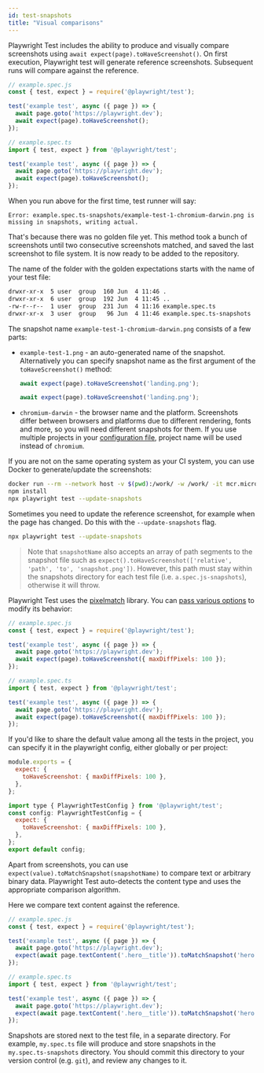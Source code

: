 ```yaml
---
id: test-snapshots
title: "Visual comparisons"
---
```


Playwright Test includes the ability to produce and visually compare screenshots using `await expect(page).toHaveScreenshot()`. On first execution, Playwright test will generate reference screenshots. Subsequent runs will compare against the reference.

```js tab=js-js
// example.spec.js
const { test, expect } = require('@playwright/test');

test('example test', async ({ page }) => {
  await page.goto('https://playwright.dev');
  await expect(page).toHaveScreenshot();
});
```

```js tab=js-ts
// example.spec.ts
import { test, expect } from '@playwright/test';

test('example test', async ({ page }) => {
  await page.goto('https://playwright.dev');
  await expect(page).toHaveScreenshot();
});
```

When you run above for the first time, test runner will say:
```
Error: example.spec.ts-snapshots/example-test-1-chromium-darwin.png is missing in snapshots, writing actual.
```

That's because there was no golden file yet. This method took a bunch of screenshots until two consecutive
screenshots matched, and saved the last screenshot to file system. It is now ready to be added to the repository.

The name of the folder with the golden expectations starts with the name of your test file:

```bash
drwxr-xr-x  5 user  group  160 Jun  4 11:46 .
drwxr-xr-x  6 user  group  192 Jun  4 11:45 ..
-rw-r--r--  1 user  group  231 Jun  4 11:16 example.spec.ts
drwxr-xr-x  3 user  group   96 Jun  4 11:46 example.spec.ts-snapshots
```

The snapshot name `example-test-1-chromium-darwin.png` consists of a few parts:
- `example-test-1.png` - an auto-generated name of the snapshot. Alternatively you can specify snapshot name as the first argument of the `toHaveScreenshot()` method:
    ```js tab=js-js
    await expect(page).toHaveScreenshot('landing.png');
    ```
    ```js tab=js-ts
    await expect(page).toHaveScreenshot('landing.png');
    ```

- `chromium-darwin` - the browser name and the platform. Screenshots differ between browsers and platforms due to different rendering, fonts and more, so you will need different snapshots for them. If you use multiple projects in your [configuration file](./test-configuration.md), project name will be used instead of `chromium`.

If you are not on the same operating system as your CI system, you can use Docker to generate/update the screenshots:

```bash
docker run --rm --network host -v $(pwd):/work/ -w /work/ -it mcr.microsoft.com/playwright:v1.25.2-focal /bin/bash
npm install
npx playwright test --update-snapshots
```

Sometimes you need to update the reference screenshot, for example when the page has changed. Do this with the  `--update-snapshots` flag.

```bash
npx playwright test --update-snapshots
```

> Note that `snapshotName` also accepts an array of path segments to the snapshot file such as `expect().toHaveScreenshot(['relative', 'path', 'to', 'snapshot.png'])`.
> However, this path must stay within the snapshots directory for each test file (i.e. `a.spec.js-snapshots`), otherwise it will throw.

Playwright Test uses the [pixelmatch](https://github.com/mapbox/pixelmatch) library. You can [pass various options](./test-assertions#page-assertions-to-have-screenshot-2) to modify its behavior:

```js tab=js-js
// example.spec.js
const { test, expect } = require('@playwright/test');

test('example test', async ({ page }) => {
  await page.goto('https://playwright.dev');
  await expect(page).toHaveScreenshot({ maxDiffPixels: 100 });
});
```

```js tab=js-ts
// example.spec.ts
import { test, expect } from '@playwright/test';

test('example test', async ({ page }) => {
  await page.goto('https://playwright.dev');
  await expect(page).toHaveScreenshot({ maxDiffPixels: 100 });
});
```

If you'd like to share the default value among all the tests in the project, you can specify it in the playwright config, either globally or per project:

```js tab=js-js
module.exports = {
  expect: {
    toHaveScreenshot: { maxDiffPixels: 100 },
  },
};
```

```js tab=js-ts
import type { PlaywrightTestConfig } from '@playwright/test';
const config: PlaywrightTestConfig = {
  expect: {
    toHaveScreenshot: { maxDiffPixels: 100 },
  },
};
export default config;
```

Apart from screenshots, you can use `expect(value).toMatchSnapshot(snapshotName)` to compare text or arbitrary binary data. Playwright Test auto-detects the content type and uses the appropriate comparison algorithm.

Here we compare text content against the reference.

```js tab=js-js
// example.spec.js
const { test, expect } = require('@playwright/test');

test('example test', async ({ page }) => {
  await page.goto('https://playwright.dev');
  expect(await page.textContent('.hero__title')).toMatchSnapshot('hero.txt');
});
```

```js tab=js-ts
// example.spec.ts
import { test, expect } from '@playwright/test';

test('example test', async ({ page }) => {
  await page.goto('https://playwright.dev');
  expect(await page.textContent('.hero__title')).toMatchSnapshot('hero.txt');
});
```

Snapshots are stored next to the test file, in a separate directory. For example, `my.spec.ts` file will produce and store snapshots in the `my.spec.ts-snapshots` directory. You should commit this directory to your version control (e.g. `git`), and review any changes to it.
